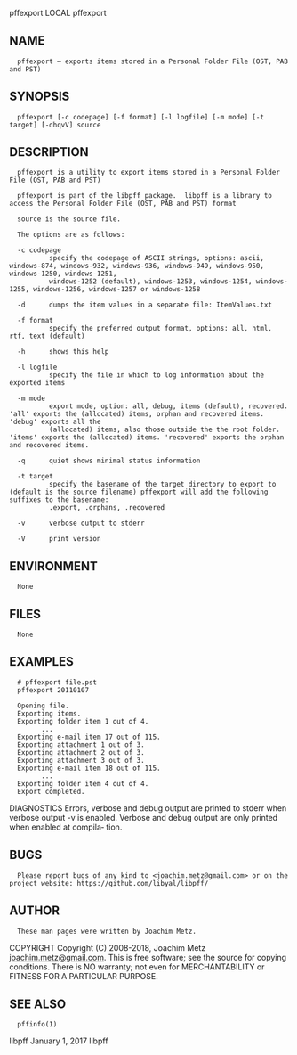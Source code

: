   pffexport                                                                       LOCAL                                                                      pffexport
 
## NAME
      pffexport — exports items stored in a Personal Folder File (OST, PAB and PST)
 
## SYNOPSIS
      pffexport [-c codepage] [-f format] [-l logfile] [-m mode] [-t target] [-dhqvV] source
 
## DESCRIPTION
      pffexport is a utility to export items stored in a Personal Folder File (OST, PAB and PST)
 
      pffexport is part of the libpff package.  libpff is a library to access the Personal Folder File (OST, PAB and PST) format
 
      source is the source file.
 
      The options are as follows:
 
      -c codepage
              specify the codepage of ASCII strings, options: ascii, windows-874, windows-932, windows-936, windows-949, windows-950, windows-1250, windows-1251,
              windows-1252 (default), windows-1253, windows-1254, windows-1255, windows-1256, windows-1257 or windows-1258
 
      -d      dumps the item values in a separate file: ItemValues.txt
 
      -f format
              specify the preferred output format, options: all, html, rtf, text (default)
 
      -h      shows this help
 
      -l logfile
              specify the file in which to log information about the exported items
 
      -m mode
              export mode, option: all, debug, items (default), recovered. 'all' exports the (allocated) items, orphan and recovered items. 'debug' exports all the
              (allocated) items, also those outside the the root folder. 'items' exports the (allocated) items. 'recovered' exports the orphan and recovered items.
 
      -q      quiet shows minimal status information
 
      -t target
              specify the basename of the target directory to export to (default is the source filename) pffexport will add the following suffixes to the basename:
              .export, .orphans, .recovered
 
      -v      verbose output to stderr
 
      -V      print version
 
## ENVIRONMENT
      None
 
## FILES
      None
 
## EXAMPLES
      # pffexport file.pst
      pffexport 20110107
 
      Opening file.
      Exporting items.
      Exporting folder item 1 out of 4.
            ...
      Exporting e-mail item 17 out of 115.
      Exporting attachment 1 out of 3.
      Exporting attachment 2 out of 3.
      Exporting attachment 3 out of 3.
      Exporting e-mail item 18 out of 115.
            ...
      Exporting folder item 4 out of 4.
      Export completed.
 
 DIAGNOSTICS
      Errors, verbose and debug output are printed to stderr when verbose output -v is enabled.  Verbose and debug output are only printed when enabled at compila‐
      tion.
 
## BUGS
      Please report bugs of any kind to <joachim.metz@gmail.com> or on the project website: https://github.com/libyal/libpff/
 
## AUTHOR
      These man pages were written by Joachim Metz.
 
 COPYRIGHT
      Copyright (C) 2008-2018, Joachim Metz <joachim.metz@gmail.com>.  This is free software; see the source for copying conditions. There is NO warranty; not even
      for MERCHANTABILITY or FITNESS FOR A PARTICULAR PURPOSE.
 
## SEE ALSO
      pffinfo(1)
 
 libpff                                                                     January 1, 2017                                                                    libpff
